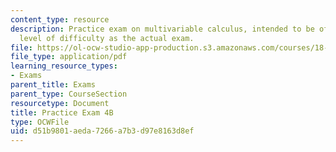 ```yaml
---
content_type: resource
description: Practice exam on multivariable calculus, intended to be of the same general
  level of difficulty as the actual exam.
file: https://ol-ocw-studio-app-production.s3.amazonaws.com/courses/18-02-multivariable-calculus-fall-2007/d51b9801aeda7266a7b3d97e8163d8ef_prac4b.pdf
file_type: application/pdf
learning_resource_types:
- Exams
parent_title: Exams
parent_type: CourseSection
resourcetype: Document
title: Practice Exam 4B
type: OCWFile
uid: d51b9801-aeda-7266-a7b3-d97e8163d8ef
---
```

